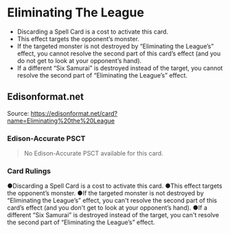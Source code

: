 # Eliminating The League

*   Discarding a Spell Card is a cost to activate this card.
*   This effect targets the opponent’s monster.
*   If the targeted monster is not destroyed by “Eliminating the League’s” effect, you cannot resolve the second part of this card’s effect (and you do not get to look at your opponent’s hand).
*   If a different “Six Samurai” is destroyed instead of the target, you cannot resolve the second part of “Eliminating the League’s” effect.

## Edisonformat.net

Source: https://edisonformat.net/card?name=Eliminating%20the%20League

### Edison-Accurate PSCT

> No Edison-Accurate PSCT available for this card.

### Card Rulings

●Discarding a Spell Card is a cost to activate this card.
●This effect targets the opponent’s monster.
●If the targeted monster is not destroyed by “Eliminating the League’s” effect, you can't resolve the second part of this card’s effect (and you don't get to look at your opponent’s hand).
●If a different “Six Samurai” is destroyed instead of the target, you can't resolve the second part of “Eliminating the League’s” effect.
            